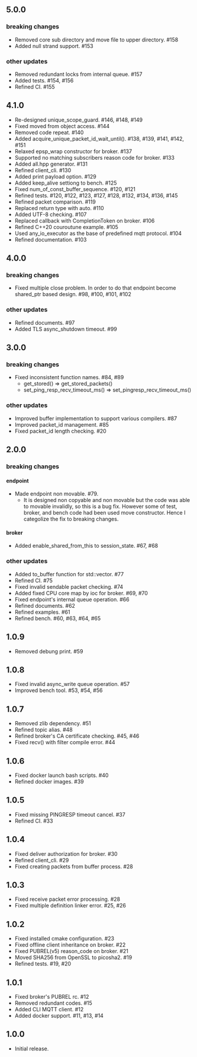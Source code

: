 ## 5.0.0
### breaking changes
- Removed core sub directory and move file to upper directory. #158
- Added null strand support. #153
### other updates
- Removed redundant locks from internal queue. #157
- Added tests. #154, #156
- Refined CI. #155

## 4.1.0
- Re-designed unique_scope_guard. #146, #148, #149
- Fixed moved from object access. #144
- Removed code repeat. #140
- Added acquire_unique_packet_id_wait_until(). #138, #139, #141, #142, #151
- Relaxed epsp_wrap constructor for broker. #137
- Supported no matching subscribers reason code for broker. #133
- Added all.hpp generator. #131
- Refined client_cli. #130
- Added print payload option. #129
- Added keep_alive settiong to bench. #125
- Fixed num_of_const_buffer_sequence. #120, #121
- Refined tests. #120, #122, #123, #127, #128, #132, #134, #136, #145
- Refined packet comparison. #119
- Replaced return type with auto. #110
- Added UTF-8 checking. #107
- Replaced callback with CompletionToken on broker. #106
- Refined C++20 couroutune example. #105
- Used any_io_executor as the base of predefined mqtt protocol. #104
- Refined documentation. #103


## 4.0.0
### breaking changes
- Fixed multiple close problem. In order to do that endpoint become shared_ptr based design. #98, #100, #101, #102
### other updates
- Refined documents. #97
- Added TLS async_shutdown timeout. #99

## 3.0.0
### breaking changes
- Fixed inconsistent function names. #84, #89
  - get_stored() => get_stored_packets()
  - set_ping_resp_recv_timeout_ms() => set_pingresp_recv_timeout_ms()
### other updates
- Improved buffer implementation to support various compilers. #87
- Improved packet_id management. #85
- Fixed packet_id length checking. #20

## 2.0.0
### breaking changes
#### endpoint
- Made endpoint non movable. #79.
  - It is designed non copyable and non movable but the code was able to movable invalidly,
    so this is a bug fix. However some of test, broker, and bench code had been used move constructor.
    Hence I categolize the fix to breaking changes.
#### broker
- Added enable_shared_from_this to session_state. #67, #68
### other updates
- Added to_buffer function for std::vector<buffer>. #77
- Refined CI. #75
- Fixed invalid sendable packet checking. #74
- Added fixed CPU core map by ioc for broker. #69, #70
- Fixed endpoint's internal queue operation. #66
- Refined documents. #62
- Refined examples. #61
- Refined bench. #60, #63, #64, #65

## 1.0.9
- Removed debung print. #59

## 1.0.8
- Fixed invalid async_write queue operation. #57
- Improved bench tool. #53, #54, #56

## 1.0.7
- Removed zlib dependency. #51
- Refined topic alias. #48
- Refined broker's CA certificate checking. #45, #46
- Fixed recv() with filter compile error. #44

## 1.0.6
- Fixed docker launch bash scripts. #40
- Refined docker images. #39

## 1.0.5
- Fixed missing PINGRESP timeout cancel. #37
- Refined CI. #33

## 1.0.4
- Fixed deliver authorization for broker. #30
- Refined client_cli. #29
- Fixed creating packets from buffer process. #28

## 1.0.3
- Fixed receive packet error processing.  #28
- Fixed multiple definition linker error. #25, #26

## 1.0.2
- Fixed installed cmake configuration. #23
- Fixed offline client inheritance on broker. #22
- Fixed PUBREL(v5) reason_code on broker. #21
- Moved SHA256 from OpenSSL to picosha2. #19
- Refined tests. #19, #20

## 1.0.1
- Fixed broker's PUBREL rc. #12
- Removed redundant codes. #15
- Added CLI MQTT client. #12
- Added docker support. #11, #13, #14

## 1.0.0
- Initial release.
